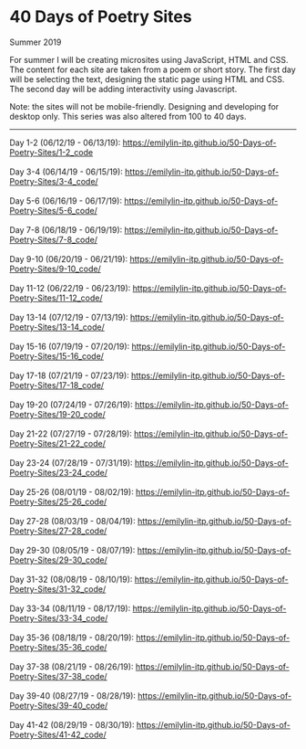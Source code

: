 # 40 Days of Poetry Sites
Summer 2019

For summer I will be creating microsites using JavaScript, HTML and CSS. The content for each site are taken from a poem or short story. The first day will be selecting the text, designing the static page using HTML and CSS. The second day will be adding interactivity using Javascript. 

Note: the sites will not be mobile-friendly. Designing and developing for desktop only. This series was also altered from 100 to 40 days. 

----

Day 1-2 (06/12/19 - 06/13/19): https://emilylin-itp.github.io/50-Days-of-Poetry-Sites/1-2_code 
<br>
<br>
Day 3-4 (06/14/19 - 06/15/19): https://emilylin-itp.github.io/50-Days-of-Poetry-Sites/3-4_code/ 
<br>
<br>
Day 5-6 (06/16/19 - 06/17/19): https://emilylin-itp.github.io/50-Days-of-Poetry-Sites/5-6_code/ 
<br>
<br>
Day 7-8 (06/18/19 - 06/19/19): https://emilylin-itp.github.io/50-Days-of-Poetry-Sites/7-8_code/ 
<br>
<br>
Day 9-10 (06/20/19 - 06/21/19): https://emilylin-itp.github.io/50-Days-of-Poetry-Sites/9-10_code/ 
<br>
<br>
Day 11-12 (06/22/19 - 06/23/19): https://emilylin-itp.github.io/50-Days-of-Poetry-Sites/11-12_code/
<br>
<br>
Day 13-14 (07/12/19 - 07/13/19): https://emilylin-itp.github.io/50-Days-of-Poetry-Sites/13-14_code/
<br>
<br>
Day 15-16 (07/19/19 - 07/20/19): https://emilylin-itp.github.io/50-Days-of-Poetry-Sites/15-16_code/
<br>
<br>
Day 17-18 (07/21/19 - 07/23/19): https://emilylin-itp.github.io/50-Days-of-Poetry-Sites/17-18_code/
<br>
<br>
Day 19-20 (07/24/19 - 07/26/19): https://emilylin-itp.github.io/50-Days-of-Poetry-Sites/19-20_code/
<br>
<br>
Day 21-22 (07/27/19 - 07/28/19): https://emilylin-itp.github.io/50-Days-of-Poetry-Sites/21-22_code/
<br>
<br>
Day 23-24 (07/28/19 - 07/31/19): https://emilylin-itp.github.io/50-Days-of-Poetry-Sites/23-24_code/
<br>
<br>
Day 25-26 (08/01/19 - 08/02/19): https://emilylin-itp.github.io/50-Days-of-Poetry-Sites/25-26_code/
<br>
<br>
Day 27-28 (08/03/19 - 08/04/19): https://emilylin-itp.github.io/50-Days-of-Poetry-Sites/27-28_code/
<br>
<br>
Day 29-30 (08/05/19 - 08/07/19): https://emilylin-itp.github.io/50-Days-of-Poetry-Sites/29-30_code/
<br>
<br>
Day 31-32 (08/08/19 - 08/10/19): https://emilylin-itp.github.io/50-Days-of-Poetry-Sites/31-32_code/
<br>
<br>
Day 33-34 (08/11/19 - 08/17/19): https://emilylin-itp.github.io/50-Days-of-Poetry-Sites/33-34_code/
<br>
<br>
Day 35-36 (08/18/19 - 08/20/19): https://emilylin-itp.github.io/50-Days-of-Poetry-Sites/35-36_code/
<br>
<br>
Day 37-38 (08/21/19 - 08/26/19): https://emilylin-itp.github.io/50-Days-of-Poetry-Sites/37-38_code/
<br>
<br>
Day 39-40 (08/27/19 - 08/28/19): https://emilylin-itp.github.io/50-Days-of-Poetry-Sites/39-40_code/
<br>
<br>
Day 41-42 (08/29/19 - 08/30/19): https://emilylin-itp.github.io/50-Days-of-Poetry-Sites/41-42_code/
